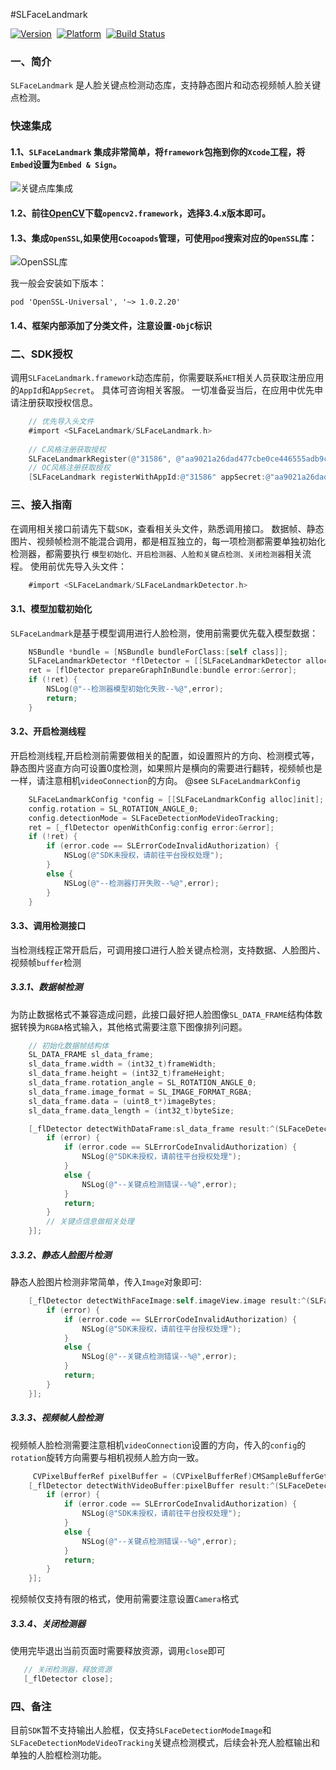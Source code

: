 #SLFaceLandmark

[![Version](https://img.shields.io/badge/version-1.0.0-brightgreen.svg)](https://clife-devops.coding.net/p/AR_makeup/d/SLFaceLandmarkPublic/git/tree/master/ios/README.md?tab=file)&nbsp;
[![Platform](https://img.shields.io/badge/platform-iOS%2010.0-orange.svg)](https://clife-devops.coding.net/p/AR_makeup/d/SLFaceLandmarkPublic/git/tree/master/ios/README.md?tab=file)&nbsp;
[![Build Status](https://img.shields.io/badge/build-passing-red.svg)](https://clife-devops.coding.net/p/AR_makeup/d/SLFaceLandmarkPublic/git/tree/master/ios/README.md?tab=file)&nbsp;


### 一、简介

`SLFaceLandmark` 是人脸关键点检测动态库，支持静态图片和动态视频帧人脸关键点检测。

### 快速集成
#### 1.1、`SLFaceLandmark` 集成非常简单，将`framework`包拖到你的`Xcode`工程，将`Embed`设置为`Embed & Sign`。

![关键点库集成](https://p9-juejin.byteimg.com/tos-cn-i-k3u1fbpfcp/1f2ad87d000c4376b2badff128d76119~tplv-k3u1fbpfcp-zoom-1.image)

#### 1.2、前往[OpenCV](https://opencv.org/releases/)下载`opencv2.framework`，选择3.4.x版本即可。
#### 1.3、集成`OpenSSL`,如果使用`Cocoapods`管理，可使用`pod`搜索对应的`OpenSSL`库：
![OpenSSL库](https://p3-juejin.byteimg.com/tos-cn-i-k3u1fbpfcp/06bce5e685994563840863f4116a0ee6~tplv-k3u1fbpfcp-zoom-1.image)

我一般会安装如下版本：
```
pod 'OpenSSL-Universal', '~> 1.0.2.20'
```
#### 1.4、框架内部添加了分类文件，注意设置`-ObjC`标识

### 二、SDK授权
调用`SLFaceLandmark.framework`动态库前，你需要联系`HET`相关人员获取注册应用的`AppId`和`AppSecret`。
具体可咨询相关客服。
一切准备妥当后，在应用中优先申请注册获取授权信息。

```Objective-C
    // 优先导入头文件
    #import <SLFaceLandmark/SLFaceLandmark.h>
    
    // C风格注册获取授权
    SLFaceLandmarkRegister(@"31586", @"aa9021a26dad477cbe0ce446555adb9c");
    // OC风格注册获取授权
    [SLFaceLandmark registerWithAppId:@"31586" appSecret:@"aa9021a26dad477cbe0ce446555adb9c"];
```


### 三、接入指南
在调用相关接口前请先下载`SDK`，查看相关头文件，熟悉调用接口。
数据帧、静态图片、视频帧检测不能混合调用，都是相互独立的，每一项检测都需要单独初始化检测器，都需要执行 `模型初始化、开启检测器、人脸和关键点检测、关闭检测器`相关流程。
使用前优先导入头文件：
```Objective-C
    #import <SLFaceLandmark/SLFaceLandmarkDetector.h>   
```

#### 3.1、模型加载初始化
`SLFaceLandmark`是基于模型调用进行人脸检测，使用前需要优先载入模型数据：
```Objective-C
    NSBundle *bundle = [NSBundle bundleForClass:[self class]];
    SLFaceLandmarkDetector *flDetector = [[SLFaceLandmarkDetector alloc]init];
    ret = [flDetector prepareGraphInBundle:bundle error:&error];
    if (!ret) {
        NSLog(@"--检测器模型初始化失败--%@",error);
        return;
    }
```
#### 3.2、开启检测线程
开启检测线程,开启检测前需要做相关的配置，如设置照片的方向、检测模式等，静态图片竖直方向可设置0度检测，如果照片是横向的需要进行翻转，视频帧也是一样，请注意相机`videoConnection`的方向。
@see `SLFaceLandmarkConfig`
```Objective-C
    SLFaceLandmarkConfig *config = [[SLFaceLandmarkConfig alloc]init];
    config.rotation = SL_ROTATION_ANGLE_0;
    config.detectionMode = SLFaceDetectionModeVideoTracking;
    ret = [_flDetector openWithConfig:config error:&error];
    if (!ret) {
        if (error.code == SLErrorCodeInvalidAuthorization) {
            NSLog(@"SDK未授权，请前往平台授权处理");
        }
        else {
            NSLog(@"--检测器打开失败--%@",error);
        }
    }
```

#### 3.3、调用检测接口
当检测线程正常开启后，可调用接口进行人脸关键点检测，支持数据、人脸图片、视频帧`buffer`检测
##### 3.3.1、数据帧检测
为防止数据格式不兼容造成问题，此接口最好把人脸图像`SL_DATA_FRAME`结构体数据转换为`RGBA`格式输入，其他格式需要注意下图像排列问题。
```Objective-C
    // 初始化数据帧结构体
    SL_DATA_FRAME sl_data_frame;
    sl_data_frame.width = (int32_t)frameWidth;
    sl_data_frame.height = (int32_t)frameHeight;
    sl_data_frame.rotation_angle = SL_ROTATION_ANGLE_0;
    sl_data_frame.image_format = SL_IMAGE_FORMAT_RGBA;
    sl_data_frame.data = (uint8_t*)imageBytes;
    sl_data_frame.data_length = (int32_t)byteSize;

    [_flDetector detectWithDataFrame:sl_data_frame result:^(SLFaceDetectionResult * _Nonnull result, NSError * _Nonnull error) {
        if (error) {
            if (error.code == SLErrorCodeInvalidAuthorization) {
                NSLog(@"SDK未授权，请前往平台授权处理");
            }
            else {
                NSLog(@"--关键点检测错误--%@",error);
            }
            return;
        }
        // 关键点信息做相关处理
    }];
```
##### 3.3.2、静态人脸图片检测
静态人脸图片检测非常简单，传入`Image`对象即可:
```Objective-C
    [_flDetector detectWithFaceImage:self.imageView.image result:^(SLFaceDetectionResult * _Nullable result, NSError * _Nullable error) {
        if (error) {
            if (error.code == SLErrorCodeInvalidAuthorization) {
                NSLog(@"SDK未授权，请前往平台授权处理");
            }
            else {
                NSLog(@"--关键点检测错误--%@",error);
            }
            return;
        }
    }];
```
##### 3.3.3、视频帧人脸检测
视频帧人脸检测需要注意相机`videoConnection`设置的方向，传入的`config`的`rotation`旋转方向需要与相机视频人脸方向一致。
```Objective-C
     CVPixelBufferRef pixelBuffer = (CVPixelBufferRef)CMSampleBufferGetImageBuffer(sampleBuffer);
    [_flDetector detectWithVideoBuffer:pixelBuffer result:^(SLFaceDetectionResult * _Nullable result, NSError * _Nullable error) {
        if (error) {
            if (error.code == SLErrorCodeInvalidAuthorization) {
                NSLog(@"SDK未授权，请前往平台授权处理");
            }
            else {
                NSLog(@"--关键点检测错误--%@",error);
            }
            return;
        }
    }];
```
视频帧仅支持有限的格式，使用前需要注意设置`Camera`格式

##### 3.3.4、关闭检测器
使用完毕退出当前页面时需要释放资源，调用`close`即可
```Objective-C
   // 关闭检测器，释放资源 
   [_flDetector close];
```

### 四、备注
目前`SDK`暂不支持输出人脸框，仅支持`SLFaceDetectionModeImage`和`SLFaceDetectionModeVideoTracking`关键点检测模式，后续会补充人脸框输出和单独的人脸框检测功能。
